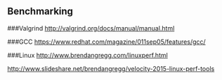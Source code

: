 ## Benchmarking

###Valgrind
http://valgrind.org/docs/manual/manual.html

###GCC
https://www.redhat.com/magazine/011sep05/features/gcc/


###Linux
http://www.brendangregg.com/linuxperf.html

http://www.slideshare.net/brendangregg/velocity-2015-linux-perf-tools
